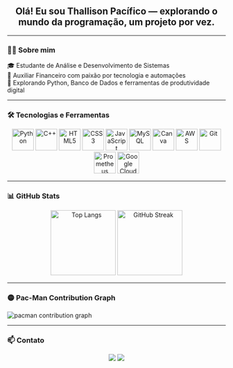 <h2 align="center">Olá! Eu sou Thallison Pacífico — explorando o mundo da programação, um projeto por vez.</h2>

---

### 👨‍💻 Sobre mim

<p align="left">
  🎓 Estudante de Análise e Desenvolvimento de Sistemas <br>
  💼 Auxiliar Financeiro com paixão por tecnologia e automações <br>
  🚀 Explorando Python, Banco de Dados e ferramentas de produtividade digital
</p>

---

### 🛠️ Tecnologias e Ferramentas

<div align="center">
  <img src="https://skillicons.dev/icons?i=py" height="50" alt="Python" />
  <img src="https://cdn.jsdelivr.net/gh/devicons/devicon/icons/cplusplus/cplusplus-original.svg" height="50" alt="C++" />
  <img src="https://cdn.jsdelivr.net/gh/devicons/devicon/icons/html5/html5-original.svg" height="50" alt="HTML5" />
  <img src="https://cdn.jsdelivr.net/gh/devicons/devicon/icons/css3/css3-original.svg" height="50" alt="CSS3" />
  <img src="https://cdn.jsdelivr.net/gh/devicons/devicon/icons/javascript/javascript-original.svg" height="50" alt="JavaScript" />
  <img src="https://cdn.simpleicons.org/mysql/4479A1" height="50" alt="MySQL" />
  <img src="https://cdn.jsdelivr.net/gh/devicons/devicon/icons/canva/canva-original.svg" height="50" alt="Canva" />
  <img src="https://skillicons.dev/icons?i=aws" height="50" alt="AWS" />
  <img src="https://cdn.jsdelivr.net/gh/devicons/devicon/icons/git/git-original.svg" height="50" alt="Git" />
  <img src="https://cdn.simpleicons.org/prometheus/E6522C" height="50" alt="Prometheus" />
  <img src="https://cdn.jsdelivr.net/gh/devicons/devicon/icons/googlecloud/googlecloud-original.svg" height="50" alt="Google Cloud" />
</div>

---

### 📊 GitHub Stats

<div align="center">
  <img src="https://github-readme-stats.vercel.app/api/top-langs?username=Jedaigodx&locale=pt-br&hide_title=false&layout=compact&card_width=320&langs_count=5&theme=dracula&hide_border=false&order=2" height="150" alt="Top Langs" />
  <img src="https://streak-stats.demolab.com?user=Jedaigodx&locale=pt-br&mode=weekly&theme=dracula&hide_border=false&border_radius=5&order=3" height="150" alt="GitHub Streak" />
</div>

---

### 🟡 Pac-Man Contribution Graph

<picture>
  <source media="(prefers-color-scheme: dark)" srcset="https://raw.githubusercontent.com/Jedaigodx/Jedaigodx/output/pacman-contribution-graph-dark.svg">
  <source media="(prefers-color-scheme: light)" srcset="https://raw.githubusercontent.com/Jedaigodx/Jedaigodx/output/pacman-contribution-graph.svg">
  <img alt="pacman contribution graph" src="https://raw.githubusercontent.com/Jedaigodx/Jedaigodx/output/pacman-contribution-graph.svg">
</picture>


---

### 📫 Contato

<p align="center">
  <a href="mailto:thallisson.h.tp@gmail.com"><img src="https://img.shields.io/badge/Email-D14836?style=for-the-badge&logo=gmail&logoColor=white"/></a>
  <a href="https://www.linkedin.com/in/seu-linkedin"><img src="https://img.shields.io/badge/LinkedIn-0077B5?style=for-the-badge&logo=linkedin&logoColor=white"/></a>
</p>

